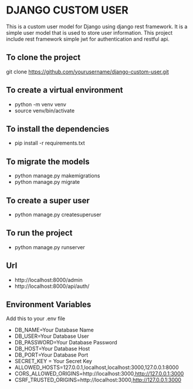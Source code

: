 # DJANGO CUSTOM USER
This is a custom user model for Django using django rest framework. It is a simple user model that is used to store user information. This project include rest framework simple jwt for authentication and restful api.

## To clone the project
git clone https://github.com/yourusername/django-custom-user.git

## To create a virtual environment
- python -m venv venv
- source venv/bin/activate

## To install the dependencies
- pip install -r requirements.txt

## To migrate the models
- python manage.py makemigrations
- python manage.py migrate

## To create a super user
- python manage.py createsuperuser

## To run the project
- python manage.py runserver

## Url
- http://localhost:8000/admin
- http://localhost:8000/api/auth/

## Environment Variables
Add this to your .env file
- DB_NAME=Your Database Name
- DB_USER=Your Database User
- DB_PASSWORD=Your Database Password
- DB_HOST=Your Database Host
- DB_PORT=Your Database Port
- SECRET_KEY = Your Secret Key
- ALLOWED_HOSTS=127.0.0.1,localhost,localhost:3000,127.0.0.1:8000
- CORS_ALLOWED_ORIGINS=http://localhost:3000,http://127.0.0.1:3000
- CSRF_TRUSTED_ORIGINS=http://localhost:3000,http://127.0.0.1:3000




